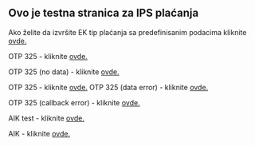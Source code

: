 ## Ovo je testna stranica za IPS plaćanja

Ako želite da izvršite EK tip plaćanja sa predefinisanim podacima kliknite [ovde.](https://tjancic.github.io/ips/ek/fl/?data=SzpFS3xWOjAxfEM6MXxSOjg0NTAwMDAwMDA0MDQ4NDk4N3xOOkZLIE9iZWxpYyAKVWxpY2EgT2JhbHNrYSAyMCAKT0JSRU5PVkFDfEk6UlNEMTAsMDB8U0Y6Mjg5fFM6VVBMQVRBIFBPIFJBxIxVTlUgWkEgRUwuIEVORVJHSUpVfE06NTk5OXxSTzo5NzEyMzQ1Ng==&callback=https://tjancic.github.io)

OTP 325 - kliknite [ovde.](https://tjancic.github.io/ips/ek/fl/?data=SzpQVHxWOjAxfEM6MXxSOjMyNTk1MDA4MDAwMDY2MzE0MXxOOkFCT05PUyBTWlIKS09WQU5MVcSMS0EgIDEwMQpOScWgfEk6UlNENSw2N3xTRjoyMjF8TTo1NzM0fFJQOlRHMjM2OTcyMjEyNDMwMDExODc=&callback=https://tjancic.github.io)

OTP 325 (no data) - kliknite [ovde.](https://tjancic.github.io/ips/ek/fl/SzpQVHxWOjAxfEM6MXxSOjMyNTk1MDA4MDAwMDY2MzE0MXxOOkFCT05PUyBTWlIKS09WQU5MVcSMS0EgIDEwMQpOScWgfEk6UlNENSw2N3xTRjoyMjF8TTo1NzM0fFJQOlRHMjM2OTcyMjEyNDMwMDExODc=&callback=https://tjancic.github.io)

OTP 325 - kliknite [ovde.](https://tjancic.github.io/ips/ek/fl/?data=SzpQVHxWOjAxfEM6MXxSOjMyNTk1MDA4MDAwMDY2MzE0MXxOOkFCT05PUyBTWlIKS09WQU5MVcSMS0EgIDEwMQpOScWgfEk6UlNENSw2N3xTRjoyMjF8TTo1NzM0fFJQOlRHMjM2OTcyMjEyNDMwMDExODc=)
OTP 325 (data error) - kliknite [ovde.](https://tjancic.github.io/ips/ek/fl/?data=SzpQVHxWOjAxfEM6MXxSOjMyNTk1MDA4MDAwMDYfa2MzE0MXxsdfaOOkFCT05PUyBTWlIKS09WQU5MVcSMS0EgIDEwMQpOScWgfEk6UlNENSw2N3xTRjoyMjF8TTo1NzM0fFJQOlRHMjM2OTcyMjEyNDMwMDExODc=&callback=https://tjancic.github.io)

OTP 325 (callback error) - kliknite [ovde.](https://tjancic.github.io/ips/ek/fl/?data=SzpQVHxWOjAxfEM6MXxSOjMyNTk1MDA4MDAwMDY2MzE0MXxOOkFCT05PUyBTWlIKS09WQU5MVcSMS0EgIDEwMQpOScWgfEk6UlNENSw2N3xTRjoyMjF8TTo1NzM0fFJQOlRHMjM2OTcyMjEyNDMwMDExODc=&callback=htttps://tjancic.github.io)

AIK test - kliknite [ovde.](https://test-ebanking.aikbanka.rs/ips/ek/fl/?data=SzpFS3xWOjAxfEM6MXxSOjg0NTAwMDAwMDA0MDQ4NDk4N3xOOkZLIE9iZWxpYyAKVWxpY2EgT2JhbHNrYSAyMCAKT0JSRU5PVkFDfEk6UlNEMTAsMDB8U0Y6Mjg5fFM6VVBMQVRBIFBPIFJBxIxVTlUgWkEgRUwuIEVORVJHSUpVfE06NTk5OXxSTzo5NzEyMzQ1Ng==&callback=https://test-ebanking.aikbanka.rs)

AIK - kliknite [ovde.](https://ebanking.aikbanka.rs/ips/ek/fl/?data=SzpFS3xWOjAxfEM6MXxSOjg0NTAwMDAwMDA0MDQ4NDk4N3xOOkZLIE9iZWxpYyAKVWxpY2EgT2JhbHNrYSAyMCAKT0JSRU5PVkFDfEk6UlNEMTAsMDB8U0Y6Mjg5fFM6VVBMQVRBIFBPIFJBxIxVTlUgWkEgRUwuIEVORVJHSUpVfE06NTk5OXxSTzo5NzEyMzQ1Ng==&callback=https://ebanking.aikbanka.rs)
